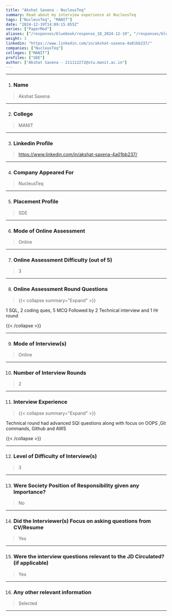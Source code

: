 ```yaml
---
title: "Akshat Saxena - NucleusTeq"
summary: Read about my interview experience at NucleusTeq
tags: ["NucleusTeq", "MANIT"]
date: "2024-12-19T14:09:15.055Z"
series: ["PaperMod"]
aliases: ["/responses/bluebook/response_18_2024-12-19", "/responses/bluebook/akshat-saxena-nucleusteq"]
weight: 1
linkedin: "https://www.linkedin.com/in/akshat-saxena-4a01bb237/"
companies: ["NucleusTeq"]
colleges: ["MANIT"]
profiles: ["SDE"]
author: ["Akshat Saxena - 211112272@stu.manit.ac.in"]
---
```

---
1. ### Name

> Akshat Saxena

---

2. ### College

> MANIT

---

3. ### Linkedin Profile

> https://www.linkedin.com/in/akshat-saxena-4a01bb237/

---

4. ### Company Appeared For

> NucleusTeq

---

5. ### Placement Profile

> SDE

---

6. ### Mode of Online Assessment

> Online

---

7. ### Online Assessment Difficulty (out of 5)

> 3

---

8. ### Online Assessment Round Questions

> {{< collapse summary="Expand" >}}

1 SQL, 2 coding ques, 5 MCQ
Followed by 2 Technical interview and 1 Hr round

{{< /collapse >}}

---

9. ### Mode of Interview(s)

> Online

---

10. ### Number of Interview Rounds

> 2

---

11. ### Interview Experience

> {{< collapse summary="Expand" >}}

Technical round had advanced SQl questions along with focus on OOPS ,Git commands, Github and AWS 

{{< /collapse >}}

---

12. ### Level of Difficulty of Interview(s)

> 3

---

13. ### Were Society Position of Responsibility given any Importance?

> No

---

14. ### Did the Interviewer(s) Focus on asking questions from CV/Resume

> Yes

---

15. ### Were the interview questions relevant to the JD Circulated? (if applicable)

> Yes

---

16. ### Any other relevant information

> Selected

---

